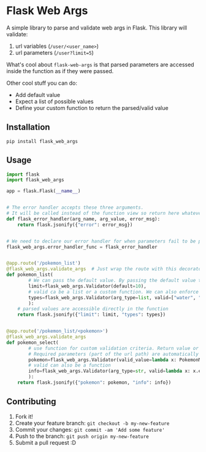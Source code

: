 # Flask Web Args

A simple library to parse and validate web args in Flask. This library will validate:

1. url variables (`/user/<user_name>`)
2. url parameters (`/user?limit=5`)

What's cool about `flask-web-args` is that parsed parameters are accessed inside the function as if they were passed.

Other cool stuff you can do:

* Add default value
* Expect a list of possible values
* Define your custom function to return the parsed/valid value

## Installation

```
pip install flask_web_args
```

## Usage

```python
import flask
import flask_web_args

app = flask.Flask(__name__)


# The error handler accepts these three arguments.
# It will be called instead of the function view so return here whatever you want the user to see
def flask_error_handler(arg_name, arg_value, error_msg):
    return flask.jsonify({"error": error_msg})


# We need to declare our error handler for when parameters fail to be parsed
flask_web_args.error_handler_func = flask_error_handler


@app.route('/pokemon_list')
@flask_web_args.validate_args  # Just wrap the route with this decorator
def pokemon_list(
        # We can pass the default value. By passing the default value the arg_type will be auto-inferred
        limit=flask_web_args.Validator(default=10),
        # valid ca be a list or a custom function. We can also enforce the parameter to be passed or fail
        types=flask_web_args.Validator(arg_type=list, valid=["water", "fire"], required=True),
        ):
    # parsed values are accessible directly in the function
    return flask.jsonify({"limit": limit, "types": types})


@app.route('/pokemon_list/<pokemon>')
@flask_web_args.validate_args
def pokemon_select(
        # use function for custom validation criteria. Return value or None if invalid
        # Required parameters (part of the url path) are automatically enforced
        pokemon=flask_web_args.Validator(valid_value=lambda x: PokemonModel.find(x)),
        # valid can also be a function
        info=flask_web_args.Validator(arg_type=str, valid=lambda x: x.endswith("_info"))
        ):
    return flask.jsonify({"pokemon": pokemon, "info": info})
```

## Contributing

1. Fork it!
2. Create your feature branch: `git checkout -b my-new-feature`
3. Commit your changes: `git commit -am 'Add some feature'`
4. Push to the branch: `git push origin my-new-feature`
5. Submit a pull request :D
